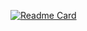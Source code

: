 [![Readme Card](https://github-readme-stats.vercel.app/api/pin/?username=YukioNakahara&repo=github-readme-stats)](https://github.com/YukioNakahara/github-readme-stats)
